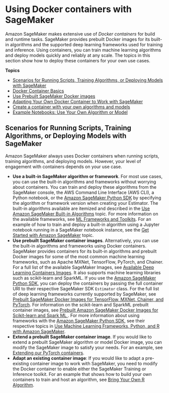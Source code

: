 # Using Docker containers with SageMaker<a name="docker-containers"></a>

Amazon SageMaker makes extensive use of *Docker containers* for build and runtime tasks\. SageMaker provides prebuilt Docker images for its built\-in algorithms and the supported deep learning frameworks used for training and inference\. Using containers, you can train machine learning algorithms and deploy models quickly and reliably at any scale\. The topics in this section show how to deploy these containers for your own use cases\.

**Topics**
+ [Scenarios for Running Scripts, Training Algorithms, or Deploying Models with SageMaker](#container-scenarios)
+ [Docker Container Basics](docker-basics.md)
+ [Use Prebuilt SageMaker Docker images](docker-containers-prebuilt.md)
+ [Adapting Your Own Docker Container to Work with SageMaker](docker-containers-adapt-your-own.md)
+ [Create a container with your own algorithms and models](docker-containers-create.md)
+ [Example Notebooks: Use Your Own Algorithm or Model](docker-containers-notebooks.md)

## Scenarios for Running Scripts, Training Algorithms, or Deploying Models with SageMaker<a name="container-scenarios"></a>

Amazon SageMaker always uses Docker containers when running scripts, training algorithms, and deploying models\. However, your level of engagement with containers depends on your use case\. 
+ **Use a built\-in SageMaker algorithm or framework**\. For most use cases, you can use the built\-in algorithms and frameworks without worrying about containers\. You can train and deploy these algorithms from the SageMaker console, the AWS Command Line Interface \(AWS CLI\), a Python notebook, or the [Amazon SageMaker Python SDK](https://sagemaker.readthedocs.io) by specifying the algorithm or framework version when creating your Estimator\. The built\-in algorithms available are itemized and described in the [Use Amazon SageMaker Built\-in Algorithms](algos.md) topic\. For more information on the available frameworks, see [ML Frameworks and Toolkits](frameworks.md)\. For an example of how to train and deploy a built\-in algorithm using a Jupyter notebook running in a SageMaker notebook instance, see the [Get Started with Amazon SageMaker](gs.md) topic\. 
+ **Use prebuilt SageMaker container images**\. Alternatively, you can use the built\-in algorithms and frameworks using Docker containers\. SageMaker provides containers for its built\-in algorithms and prebuilt Docker images for some of the most common machine learning frameworks, such as Apache MXNet, TensorFlow, PyTorch, and Chainer\. For a full list of the available SageMaker Images, see [Available Deep Learning Containers Images](https://github.com/aws/deep-learning-containers/blob/master/available_images.md)\. It also supports machine learning libraries such as scikit\-learn and SparkML\. If you use the [Amazon SageMaker Python SDK](https://sagemaker.readthedocs.io), you can deploy the containers by passing the full container URI to their respective SageMaker SDK `Estimator` class\. For the full list of deep learning frameworks currently supported by SageMaker, see [Prebuilt SageMaker Docker Images for TensorFlow, MXNet, Chainer, and PyTorch](pre-built-containers-frameworks-deep-learning.md)\. For information on the scikit\-learn and SparkML prebuilt container images, see [Prebuilt Amazon SageMaker Docker Images for Scikit\-learn and Spark ML ](pre-built-docker-containers-scikit-learn-spark.md)\. For more information about using frameworks with the [Amazon SageMaker Python SDK](https://sagemaker.readthedocs.io), see their respective topics in [Use Machine Learning Frameworks, Python, and R with Amazon SageMaker](frameworks.md)\.
+ **Extend a prebuilt SageMaker container image**\. If you would like to extend a prebuilt SageMaker algorithm or model Docker image, you can modify the SageMaker image to satisfy your needs\. For an example, see [Extending our PyTorch containers](https://sagemaker-examples.readthedocs.io/en/latest/advanced_functionality/pytorch_extending_our_containers/pytorch_extending_our_containers.html)\. 
+ **Adapt an existing container image**: If you would like to adapt a pre\-existing container image to work with SageMaker, you need to modify the Docker container to enable either the SageMaker Training or Inference toolkit\. For an example that shows how to build your own containers to train and host an algorithm, see [Bring Your Own R Algorithm](https://github.com/awslabs/amazon-sagemaker-examples/tree/master/advanced_functionality/r_bring_your_own)\.